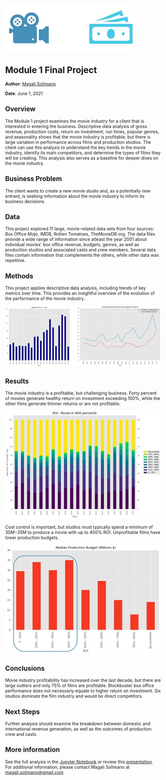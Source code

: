 ![Module 1 Final Project](./images/moviereel.jpg)

# Module 1 Final Project

**Author**: [Magali Solimano](mailto:magali.solimano@gmail.com)

**Date**: June 1, 2021

## Overview

The Module 1 project examines the movie industry for a client that is interested in entering the business. Descriptive data analysis of gross revenue, production costs, return on investment, run times, popular genres, and seasonality shows that the movie industry is profitable, but there is large variation in performance across films and production studios. The client can use this analysis to understand the key trends in the movie industry, identify its main competitors, and determine the types of films they will be creating. This analysis also serves as a baseline for deeper dives on the movie industry.

## Business Problem 
The client wants to create a new movie studio and, as a potentially new entrant, is seeking information about the movie industry to inform its business decisions. 

## Data

This project explored 11 large, movie-related data sets from four sources: Box Office Mojo, IMDB, Rotten Tomatoes, TheMovieDB.org. The data files provide a wide range of information since atleast the year 2001 about individual movies' box office revenue, budgets, genres, as well as production studios and associated casts and crew members. Several data files contain information that complements the others, while other data was repetitive. 

## Methods

This project applies descriptive data analysis, including trends of key metrics over time. This provides an insightful overview of the evolution of the performance of the movie industry.

![ROI, revenue, and budget](./images/time_series.jpg)

## Results
The movie industry is a profitable, but challenging business. Forty percent of movies generate healthy return on investment exceeding 100%, while the other films generate thinner returns or are not profitable.

![Return on investment](./images/ROI_trend.jpg)

Cost control is important, but studios must typically spend a minimum of $30M-$35M to produce a movie with up to 400% ROI. Unprofitable films have lower production budgets.

![Production budget](./images/budget.jpg)

## Conclusions
Movie industry profitability has increased over the last decade, but there are large outliers and only 75% of films are profitable. Blockbuster box office performance does not necessariy equate to higher return on investment. Six studios dominate the film industry and would be direct competitors.


## Next Steps
Further analysis should examine the breakdown between domestic and international revenue generation, as well as the outcomes of production crew and casts.


## More information
See the full analysis in the [Jupyter Notebook](./Project1submission_MagaliSolimano_6_1_2021.ipynb) or review this [presentation](./presentation.pdf).
For additional information, please contact Magali Solimano at [magali.solimano@gmail.com](mailto:magali.solimano@gmail.com)
